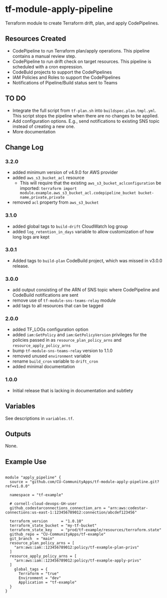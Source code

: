 # tf-module-apply-pipeline

Terraform module to create Terraform drift, plan, and apply CodePipelines.

## Resources Created

- CodePipeline to run Terraform plan/apply operations. This pipeline contains a manual review step.
- CodePipeline to run drift check on target resources. This pipeline is scheduled with a cron expression.
- CodeBuld projects to support the CodePipelines
- IAM Policies and Roles to support the CodePipelines
- Notifications of Pipeline/Build status sent to Teams

## TO DO

- Integrate the full script from `tf-plan.sh` into `buildspec.plan.tmpl.yml`. This script stops the pipeline when there are no changes to be applied.
- Add configuration options. E.g., send notifications to existing SNS topic instead of creating a new one.
- More documentation

## Change Log

### 3.2.0
- added minimum version of v4.9.0 for AWS provider
- added `aws_s3_bucket_acl` resource
  - This will require that the existing `aws_s3_bucket_aclconfiguration` be imported: `terraform import module.example.aws_s3_bucket_acl.codepipeline_bucket bucket-name,private,private` 
- removed `acl` property from `aws_s3_bucket`

### 3.1.0
- added global tags to `build-drift` CloudWatch log group
- added `log_retention_in_days` variable to allow customization of how long logs are kept

### 3.0.1
- Added tags to `build-plan` CodeBuild project, which was missed in v3.0.0 release.

### 3.0.0
- add output consisting of the ARN of SNS topic where CodePipeline and CodeBuild notifications are sent
- remove use of `tf-module-sns-teams-relay` module
- add tags to all resources that can be tagged

### 2.0.0
- added TF_LOGs configuration option
- added `iam:GetPolicy` and `iam:GetPolicyVersion` privileges for the policies passed in as `resource_plan_policy_arns` and `resource_apply_policy_arns`
- bump `tf-module-sns-teams-relay` version to 1.1.0
- removed unused `environment` variable
- rename `build_cron` variable to `drift_cron`
- added minimal documentation

### 1.0.0
- Initial release that is lacking in documentation and subtlety

## Variables

See descriptions in `variables.tf`.

## Outputs

None.

## Example Use

```

module "apply_pipeline" {
  source = "github.com/CU-CommunityApps/tf-module-apply-pipeline.git?ref=v1.0.0"  
  
  namespace = "tf-example"
  
  # cornell-cloud-devops-GH-user
  github_codestarconnections_connection_arn = "arn:aws:codestar-connections:us-east-1:123456789012:connection/abcdef123456"

  terraform_version      = "1.0.10"
  terraform_state_bucket = "my-tf-bucket"
  terraform_state_key    = "prod/tf-example/resources/terraform.state"
  github_repo = "CU-CommunityApps/tf-example"
  git_branch  = "main"
  resource_plan_policy_arns = [
    "arn:aws:iam::123456789012:policy/tf-example-plan-privs"
  ]
  resource_apply_policy_arns = [
	"arn:aws:iam::123456789012:policy/tf-example-apply-privs"
  ]
	global_tags = {
      Terraform = "true"
      Environment = "dev"
      Application = "tf-example"
  }
}

```
